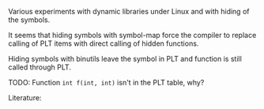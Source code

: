 Various experiments with dynamic libraries under Linux and with hiding
of the symbols.

It seems that hiding symbols with symbol-map force the compiler to replace
calling of PLT items with direct calling of hidden functions.

Hiding symbols with binutils leave the symbol in PLT and function is still
called through PLT.

TODO: Function `int f(int, int)` isn't in the PLT table, why?

Literature:

[1]: http://www.ibm.com/developerworks/aix/library/au-aix-symbol-visibility/index.html
[2]: http://tldp.org/HOWTO/Program-Library-HOWTO/shared-libraries.html
[3]: http://www.akkadia.org/drepper/dsohowto.pdf

